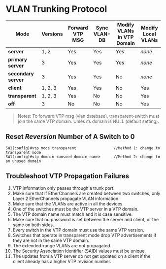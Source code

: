 # VLAN Trunking Protocol

| Mode               | Versions | Forward VTP MSG | Sync VLAN-DB | Modify VLANs in VTP Domain | Modify Local VLANs |
|--------------------|----------|-----------------|--------------|----------------------------|--------------------|
|**server**          | 1, 2     | Yes             | Yes          | Yes                        | *none*             |
|**primary server**  | 3        | Yes             | Yes          | Yes                        | *none*             |
|**secondary server**| 3        | Yes             | Yes          | No                         | *none*             |
|**client**          | 1, 2, 3  | Yes             | Yes          | No                         | Yes                |
|**transparent**     | 1, 2, 3  | Yes             | No           | No                         | Yes                |
|**off**             | 3        | No              | No           | No                         | Yes                |

 > Notes: To forward VTP msg (vlan datebase), transparent-switch must join the same VTP domain. Unles its domain is NULL (default setting).

## Reset _Reversion_ Number of A Switch to 0
```
SW1(config)#vtp mode transparent                 //Method 1: change to transparent mode
SW1(config)#vtp domain <unsued-domain-name>      //Method 2: change to an unused domain
```

## Troubleshoot VTP Propagation Failures
1. VTP information only passes through a trunk port.
2. Make sure that if EtherChannels are created between two switches, only Layer 2 EtherChannels propagate VLAN information.
3. Make sure that the VLANs are active in all the devices.
4. One of the switches must be the VTP server in a VTP domain. 
5. The VTP domain name must match and it is case sensitive. 
6. Make sure that no password is set between the server and client, or the same on both sides.
7. Every switch in the VTP domain must use the same VTP version.
8. Switches that operate in transparent mode drop VTP advertisements if they are not in the same VTP domain.
9. The extended-range VLANs are not propagated. 
10. The Security Association Identifier (SAID) values must be unique.
11. The updates from a VTP server do not get updated on a client if the client already has a higher VTP revision number. 
